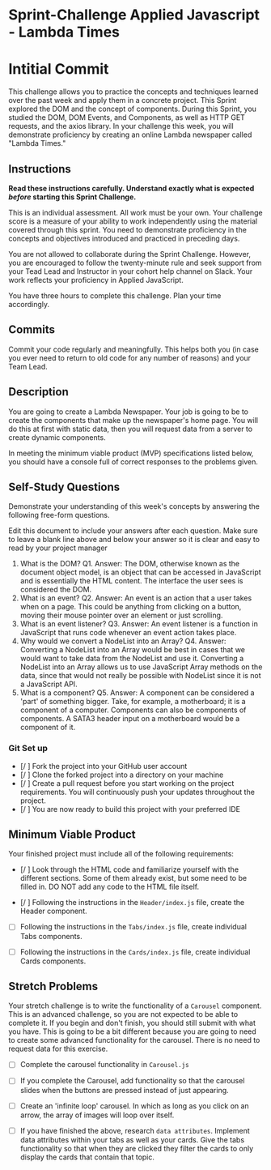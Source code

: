 # Sprint-Challenge Applied Javascript - Lambda Times
# Intitial Commit
This challenge allows you to practice the concepts and techniques learned over the past week and apply them in a concrete project. This Sprint explored the DOM and the concept of components. During this Sprint, you studied the DOM, DOM Events, and Components, as well as HTTP GET requests, and the axios library. In your challenge this week, you will demonstrate proficiency by creating an online Lambda newspaper called "Lambda Times."

## Instructions

**Read these instructions carefully. Understand exactly what is expected _before_ starting this Sprint Challenge.**

This is an individual assessment. All work must be your own. Your challenge score is a measure of your ability to work independently using the material covered through this sprint. You need to demonstrate proficiency in the concepts and objectives introduced and practiced in preceding days.

You are not allowed to collaborate during the Sprint Challenge. However, you are encouraged to follow the twenty-minute rule and seek support from your Tead Lead and Instructor in your cohort help channel on Slack. Your work reflects your proficiency in Applied JavaScript.

You have three hours to complete this challenge. Plan your time accordingly.

## Commits

Commit your code regularly and meaningfully. This helps both you (in case you ever need to return to old code for any number of reasons) and your Team Lead.

## Description

You are going to create a Lambda Newspaper. Your job is going to be to create the components that make up the newspaper's home page. You will do this at first with static data, then you will request data from a server to create dynamic components.

In meeting the minimum viable product (MVP) specifications listed below, you should have a console full of correct responses to the problems given.

## Self-Study Questions

Demonstrate your understanding of this week's concepts by answering the following free-form questions.

Edit this document to include your answers after each question. Make sure to leave a blank line above and below your answer so it is clear and easy to read by your project manager

1. What is the DOM?
    Q1. Answer: The DOM, otherwise known as the document object model, is an object that 
    can be accessed in JavaScript and is essentially the HTML content. The interface the user sees is considered the DOM.
2. What is an event?
    Q2. Answer: An event is an action that a user takes when on a page. This could be anything from clicking on a button, moving their mouse pointer over an element or just scrolling.
3. What is an event listener?
    Q3. Answer: An event listener is a function in JavaScript that runs code whenever an event action takes place.
4. Why would we convert a NodeList into an Array?
    Q4. Answer: Converting a NodeList into an Array would be best in cases that we would want to take data from the NodeList and use it. Converting a NodeList into an Array allows us to use JavaScript Array methods on the data, since that would not really be possible with NodeList since it is not a JavaScript API.
5. What is a component?
    Q5. Answer: A component can be considered a 'part' of something bigger. Take, for example, a motherboard; it is a component of a computer. Components can also be components of components. A SATA3 header input on a motherboard would be a component of it.
### Git Set up

* [/ ] Fork the project into your GitHub user account
* [/ ] Clone the forked project into a directory on your machine
* [/ ] Create a pull request before you start working on the project requirements.  You will continuously push your updates throughout the project.
* [/ ] You are now ready to build this project with your preferred IDE

## Minimum Viable Product

Your finished project must include all of the following requirements:

* [/ ] Look through the HTML code and familiarize yourself with the different sections. Some of them already exist, but some need to be filled in. DO NOT add any code to the HTML file itself.

* [/ ] Following the instructions in the `Header/index.js` file, create the Header component. 

* [ ] Following the instructions in the `Tabs/index.js` file, create individual Tabs components.

* [ ] Following the instructions in the `Cards/index.js` file, create individual Cards components.

## Stretch Problems

Your stretch challenge is to write the functionality of a `Carousel` component. This is an advanced challenge, so you are not expected to be able to complete it. If you begin and don't finish, you should still submit with what you have. This is going to be a bit different because you are going to need to create some advanced functionality for the carousel. There is no need to request data for this exercise.

* [ ] Complete the carousel functionality in `Carousel.js`

* [ ] If you complete the Carousel, add functionality so that the carousel slides when the buttons are pressed instead of just appearing.

* [ ] Create an 'infinite loop' carousel. In which as long as you click on an arrow, the array of images will loop over itself.

* [ ] If you have finished the above, research `data attributes`. Implement data attributes within your tabs as well as your cards. Give the tabs functionality so that when they are clicked they filter the cards to only display the cards that contain that topic.
